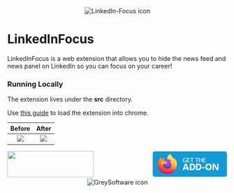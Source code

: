 <div align="center">
    <img alt="LinkedIn-Focus icon" width="100" src="https://github.com/grey-software/LinkedIn-Focus/raw/master/src/icon.png">
</div>



# LinkedInFocus


LinkedInFocus is a web extension that allows you to hide the news feed and news panel on LinkedIn so you can focus on your career!


### Running Locally

The extension lives under the __src__ directory.

Use [this guide](https://developer.chrome.com/extensions/getstarted) to load the extension into chrome.


Before                     |  After
:-------------------------:|:-------------------------:
![](before.png)  |  ![](after.png)

<div style="display:flex;align-items:center;justify-content:space-between;">
  <a href="https://chrome.google.com/webstore/detail/linkedin-focus/cmafljjdkloacahjddlpaognhjpacdff?hl=en" title="chrome webstore badge">
    <img width=198 height=60 src="https://developer.chrome.com/webstore/images/ChromeWebStore_BadgeWBorder_v2_496x150.png" />
  </a>
  <a href="https://addons.mozilla.org/en-US/firefox/addon/linkedinfocus/" title="firefox addons badge">
    <img width=172 height=60 src="firefox-get-addons.png" />
  </a>
</div>
<div align="center">
    <img alt="GreySoftware icon" width="500" src="https://github.com/grey-software/LinkedIn-Focus/raw/master/grey-software-sticker.png">
</div>
